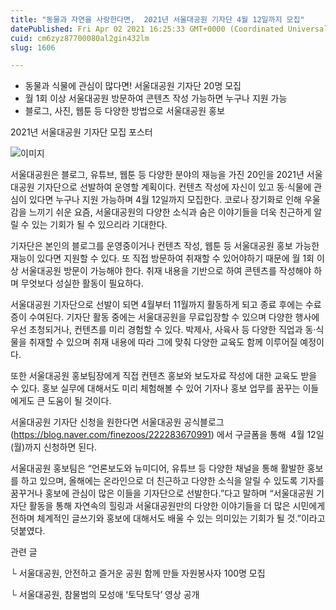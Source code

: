 ```yaml
---
title: "동물과 자연을 사랑한다면,  2021년 서울대공원 기자단 4월 12일까지 모집"
datePublished: Fri Apr 02 2021 16:25:33 GMT+0000 (Coordinated Universal Time)
cuid: cm6zyz87700080al2gin432lm
slug: 1606

---
```



- 동물과 식물에 관심이 많다면! 서울대공원 기자단 20명 모집
- 월 1회 이상 서울대공원 방문하여 콘텐츠 작성 가능하면 누구나 지원 가능
- 블로그, 사진, 웹툰 등 다양한 방법으로 서울대공원 홍보

2021년 서울대공원 기자단 모집 포스터

![이미지](https://cdn.hashnode.com/res/hashnode/image/upload/v1739247369123/52573460-77d5-4079-902e-d33f0bfb4df5.png)

서울대공원은 블로그, 유튜브, 웹툰 등 다양한 분야의 재능을 가진 20인을 2021년 서울대공원 기자단으로 선발하여 운영할 계획이다. 컨텐츠 작성에 자신이 있고 동·식물에 관심이 있다면 누구나 지원 가능하며 4월 12일까지 모집한다. 코로나 장기화로 인해 우울감을 느끼기 쉬운 요즘, 서울대공원의 다양한 소식과 숨은 이야기들을 더욱 친근하게 알릴 수 있는 기회가 될 수 있으리라 기대한다.

기자단은 본인의 블로그를 운영중이거나 컨텐츠 작성, 웹툰 등 서울대공원 홍보 가능한 재능이 있다면 지원할 수 있다. 또 직접 방문하여 취재할 수 있어야하기 때문에 월 1회 이상 서울대공원 방문이 가능해야 한다. 취재 내용을 기반으로 하여 콘텐츠를 작성해야 하며 무엇보다 성실한 활동이 필요하다.

서울대공원 기자단으로 선발이 되면 4월부터 11월까지 활동하게 되고 종료 후에는 수료증이 수여된다. 기자단 활동 중에는 서울대공원을 무료입장할 수 있으며 다양한 행사에 우선 초청되거나, 컨텐츠를 미리 경험할 수 있다. 박제사, 사육사 등 다양한 직업과 동·식물을 취재할 수 있으며 취재 내용에 따라 그에 맞춰 다양한 교육도 함께 이루어질 예정이다.

또한 서울대공원 홍보팀장에게 직접 컨텐츠 홍보와 보도자료 작성에 대한 교육도 받을 수 있다. 홍보 실무에 대해서도 미리 체험해볼 수 있어 기자나 홍보 업무를 꿈꾸는 이들에게도 큰 도움이 될 것이다.

서울대공원 기자단 신청을 원한다면 서울대공원 공식블로그(https://blog.naver.com/finezoos/222283670991) 에서 구글폼을 통해  4월 12일(월)까지 신청하면 된다.

서울대공원 홍보팀은 “언론보도와 뉴미디어, 유튜브 등 다양한 채널을 통해 활발한 홍보를 하고 있으며, 올해에는 온라인으로 더 친근하고 다양한 소식을 알릴 수 있도록 기자를 꿈꾸거나 홍보에 관심이 많은 이들을 기자단으로 선발한다.”다고 말하며 “서울대공원 기자단 활동을 통해 자연속의 힐링과 서울대공원만의 다양한 이야기들을 더 많은 시민에게 전하며 체계적인 글쓰기와 홍보에 대해서도 배울 수 있는 의미있는 기회가 될 것.”이라고 덧붙였다.

관련 글

└ 서울대공원, 안전하고 즐거운 공원 함께 만들 자원봉사자 100명 모집

└ 서울대공원, 참물범의 모성애 ‘토닥토닥’ 영상 공개